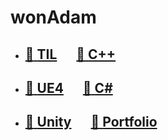 <h1 id="cover-heading">
  wonAdam
</h1>


- ## [:open_file_folder: **TIL**](/TIL/) &emsp; [:open_file_folder: **C++**](/Cpp/)
- ## [:open_file_folder: **UE4**](/UE4/) &emsp; [:open_file_folder: **C#**](/CSharp/)
- ## [:open_file_folder: **Unity**](/Unity/) &emsp; [:open_file_folder: **Portfolio**](/Portfolio/)

